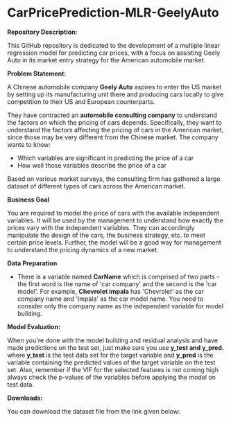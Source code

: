 # CarPricePrediction-MLR-GeelyAuto

**Repository Description:**

This GitHub repository is dedicated to the development of a multiple linear regression model for predicting car prices, with a focus on assisting Geely Auto in its market entry strategy for the American automobile market.

**Problem Statement:**

A Chinese automobile company **Geely Auto** aspires to enter the US market by setting up its manufacturing unit there and producing cars locally to give competition to their US and European counterparts. 


They have contracted an **automobile consulting company** to understand the factors on which the pricing of cars depends. Specifically, they want to understand the factors affecting the pricing of cars in the American market, since those may be very different from the Chinese market. The company wants to know:

* Which variables are significant in predicting the price of a car
* How well those variables describe the price of a car

Based on various market surveys, the consulting firm has gathered a large dataset of different types of cars across the American market. 

**Business Goal** 

You are required to model the price of cars with the available independent variables. It will be used by the management to understand how exactly the prices vary with the independent variables. They can accordingly manipulate the design of the cars, the business strategy, etc. to meet certain price levels. Further, the model will be a good way for management to understand the pricing dynamics of a new market. 

**Data Preparation**

* There is a variable named **CarName** which is comprised of two parts - the first word is the name of 'car company' and the second is the 'car model'. For example, **Chevrolet impala** has 'Chevrolet' as the car company name and 'Impala' as the car model name. You need to consider only the company name as the independent variable for model building. 
 
**Model Evaluation:**

When you're done with the model building and residual analysis and have made predictions on the test set, just make sure you use **y_test and y_pred.**
where **y_test** is the test data set for the target variable and **y_pred** is the variable containing the predicted values of the target variable on the test set. Also, remember if the VIF for the selected features is not coming high always check the p-values of the variables before applying the model on test data.

**Downloads:**

You can download the dataset file from the link given below:
